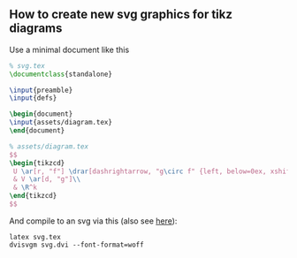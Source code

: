 ## How to create new svg graphics for tikz diagrams

Use a minimal document like this

```latex
% svg.tex
\documentclass{standalone}

\input{preamble}
\input{defs}

\begin{document}
\input{assets/diagram.tex}
\end{document}
```

```latex
% assets/diagram.tex
$$
\begin{tikzcd}
 U \ar[r, "f"] \drar[dashrightarrow, "g\circ f" {left, below=0ex, xshift=-0.75em}]
 & V \ar[d, "g"]\\
 & \R^k
\end{tikzcd}
$$
```

And compile to an svg via this (also see [here](https://tex.stackexchange.com/a/377790/)):

```
latex svg.tex
dvisvgm svg.dvi --font-format=woff
```
